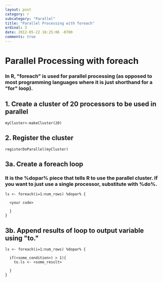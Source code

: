 ```yaml
---
layout: post
category: r
subcategory: "Parallel"
title: "Parallel Processing with foreach"
ordinal: 3
date: 2012-05-22 16:25:06 -0700
comments: true
---
```

<!--break-->

# Parallel Processing with foreach
### In R, "foreach" is used for parallel processing (as opposed to most programming languages where it is just shorthand for a "for" loop).

## 1. Create a cluster of 20 processors to be used in parallel
    myCluster<-makeCluster(20)

## 2. Register the cluster
    registerDoParallel(myCluster)

## 3a. Create a foreach loop
### It is the %dopar% piece that tells R to use the parallel cluster. If you want to just use a single processor, substitute with %do%.
    ls <- foreach(i=1:num_rows) %dopar% {   

      <your code>

      }
    }

## 3b. Append results of loop to output variable using "to."
    ls <- foreach(i=1:num_rows) %dopar% {

      if(<some_condition>) > 1){
        to.ls <- <some_result>

      }
    }
